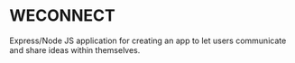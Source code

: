 # WECONNECT
Express/Node JS application for creating an app to let users communicate and share ideas within themselves. 
